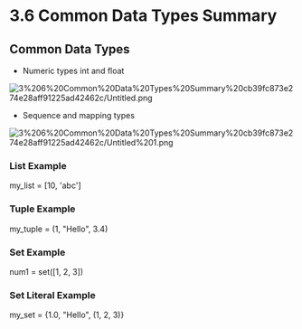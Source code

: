 # 3.6 Common Data Types Summary

## Common Data Types

- Numeric types int and float

![3%206%20Common%20Data%20Types%20Summary%20cb39fc873e274e28aff91225ad42462c/Untitled.png](3%206%20Common%20Data%20Types%20Summary%20cb39fc873e274e28aff91225ad42462c/Untitled.png)

- Sequence and mapping types

![3%206%20Common%20Data%20Types%20Summary%20cb39fc873e274e28aff91225ad42462c/Untitled%201.png](3%206%20Common%20Data%20Types%20Summary%20cb39fc873e274e28aff91225ad42462c/Untitled%201.png)

### List Example

my_list = [10, 'abc']

### Tuple Example

my_tuple = (1, "Hello", 3.4)

### Set Example

num1 = set([1, 2, 3])

### Set Literal Example

my_set = {1.0, "Hello", (1, 2, 3)}